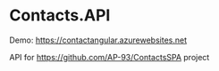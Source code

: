 # Contacts.API

Demo: https://contactangular.azurewebsites.net

API for https://github.com/AP-93/ContactsSPA project
